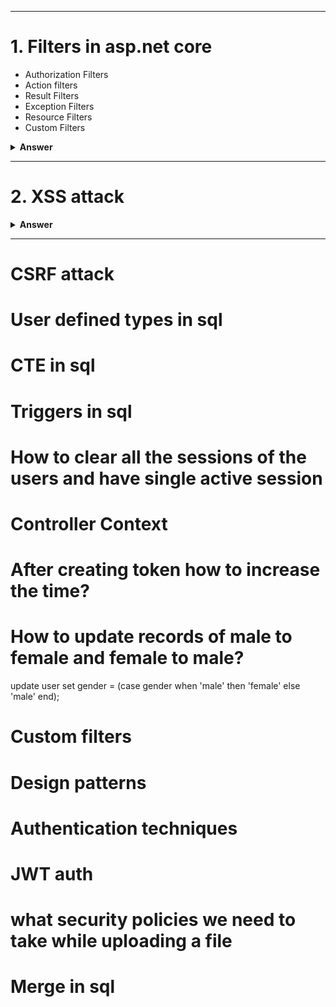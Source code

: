 
---

# 1. Filters in asp.net core

- Authorization Filters
- Action filters
- Result Filters	
- Exception Filters	
- Resource Filters
- Custom Filters


<details><summary><b>Answer</b></summary>
<p>

#### Answer: 

In ASP.NET Core, filters are components that enable you to run code before or after the execution of a controller action or an entire request. Filters provide a way to implement cross-cutting concerns such as logging, authorization, exception handling, and caching. There are several types of filters in ASP.NET Core, and each type serves a specific purpose. Here are some common types of filters:

1. ##### Authorization Filters:
Authorization filters are used to control access to a resource. They are executed before the action method is called. If the authorization fails, the action method is not executed.

```C#
[Authorize]
public IActionResult SecureAction()
{
    // Code for the secured action
}
```

2. ##### Action Filters:
Action filters are executed before and after the action method. They provide a way to perform logic before and after the execution of the action.

```C#
public class MyActionFilter : IActionFilter
{
    public void OnActionExecuting(ActionExecutingContext context)
    {
        // Code executed before the action method
    }

    public void OnActionExecuted(ActionExecutedContext context)
    {
        // Code executed after the action method
    }
}

[ServiceFilter(typeof(MyActionFilter))]
public IActionResult MyAction()
{
    // Code for the action method
}
```

3. ##### Result Filters:
Result filters are executed before and after the execution of the result (the response). They allow you to modify the result or perform additional logic.	
```C#
public class MyResultFilter : IResultFilter
{
    public void OnResultExecuting(ResultExecutingContext context)
    {
        // Code executed before the result
    }

    public void OnResultExecuted(ResultExecutedContext context)
    {
        // Code executed after the result
    }
}

[ServiceFilter(typeof(MyResultFilter))]
public IActionResult MyAction()
{
    // Code for the action method
}
```

4. ##### Exception Filters:
Exception filters are executed when an unhandled exception occurs during the execution of the action. They allow you to handle exceptions and provide custom error responses.

```C#
public class MyExceptionFilter : IExceptionFilter
{
    public void OnException(ExceptionContext context)
    {
        // Code to handle the exception
    }
}

[ServiceFilter(typeof(MyExceptionFilter))]
public IActionResult MyAction()
{
    // Code for the action method
}
```

5. ##### Resource Filters:
Resource filters are executed before and after the execution of the middleware and MVC filters, but before the action method. They provide a way to perform logic at an earlier stage in the request pipeline.

```C#
public class MyResourceFilter : IResourceFilter
{
    public void OnResourceExecuting(ResourceExecutingContext context)
    {
        // Code executed before the resource (action method)
    }

    public void OnResourceExecuted(ResourceExecutedContext context)
    {
        // Code executed after the resource (action method)
    }
}

[ServiceFilter(typeof(MyResourceFilter))]
public IActionResult MyAction()
{
    // Code for the action method
}


```

To use filters globally or on a per-controller or per-action basis, you can register them in the Startup.cs file using the AddMvc or AddControllers method.

```C#
services.AddMvc(options =>
{
    options.Filters.Add(new MyActionFilter()); // Global action filter
    options.Filters.Add(typeof(MyResultFilter)); // Global result filter
})
```

You can also use the [TypeFilter] attribute or the [ServiceFilter] attribute to apply filters at the action level.

#### Create a Custom Action Filter:
First, create a class for your custom action filter by implementing one of the filter interfaces, such as IActionFilter. Here's an example:

```C#
using Microsoft.AspNetCore.Mvc.Filters;
using Microsoft.Extensions.Logging;

public class MyCustomActionFilter : IActionFilter
{
    private readonly ILogger<MyCustomActionFilter> _logger;

    public MyCustomActionFilter(ILogger<MyCustomActionFilter> logger)
    {
        _logger = logger;
    }

    public void OnActionExecuting(ActionExecutingContext context)
    {
        // Code executed before the action method
        _logger.LogInformation("Executing action...");
    }

    public void OnActionExecuted(ActionExecutedContext context)
    {
        // Code executed after the action method
        _logger.LogInformation("Action executed.");
    }
}
```

#### Register the Filter in Startup.cs:
Register your custom filter in the Startup.cs file in the ConfigureServices method. This is where you can add filters to the dependency injection container.

```C#
public void ConfigureServices(IServiceCollection services)
{
    // Other service configurations

    services.AddScoped<MyCustomActionFilter>();

    // Add MVC services
    services.AddControllersWithViews();
}
```

#### Apply the Filter to an Action Method:
Finally, apply the filter to the desired action method using the [ServiceFilter] attribute.	

```C#
using Microsoft.AspNetCore.Mvc;
using Microsoft.Extensions.Logging;

public class HomeController : Controller
{
    private readonly ILogger<HomeController> _logger;

    public HomeController(ILogger<HomeController> logger)
    {
        _logger = logger;
    }

    [ServiceFilter(typeof(MyCustomActionFilter))]
    public IActionResult Index()
    {
        _logger.LogInformation("Executing Index action...");
        return View();
    }

    // Other action methods
}
```

In this example, the MyCustomActionFilter filter is applied to the Index action method. When the Index action is executed, the OnActionExecuting method of the filter will be called before the action, and the OnActionExecuted method will be called after the action.

Remember that you need to have the necessary logging infrastructure in place (in this case, a logger injected into the filter and controller) to see the log messages. Adjust the filter logic and dependencies based on your specific requirements.

</p>
</details>

---
# 2. XSS attack

<details><summary><b>Answer</b></summary>
<p>

#### Answer: 

 Cross-Site Scripting (XSS) is a security vulnerability that allows 
      attackers to inject malicious scripts into web pages viewed by other users. 
      To prevent XSS in ASP.NET Core Web API, you should follow best practices and utilize 
      security features provided by the framework. Here are some recommendations:
	  
	  1. ##### Input Validation:
Ensure that all user inputs are validated on both the client and server sides. Validate and sanitize user inputs to reject any malicious content. Use validation attributes, regular expressions, or custom validation logic to validate input data.


```C#
[HttpPost]
public IActionResult SomeAction([FromBody] UserInputModel userInput)
{
    if (!ModelState.IsValid)
    {
        return BadRequest(ModelState);
    }
}
```

2. ##### HTML Encoding:
Encode output data before rendering it to the client. ASP.NET Core provides the HtmlEncoder class to encode data.
```C#
@Html.Raw(HtmlEncoder.Default.Encode(model.Property))
```
3. ##### Content Security Policy (CSP):
Implement Content Security Policy headers to restrict the sources from which your application can load scripts. This helps prevent the execution of unauthorized scripts.

In your Startup.cs file:
```C#
public void Configure(IApplicationBuilder app, IHostingEnvironment env)
{
    // Other middleware configurations

    app.Use(async (context, next) =>
    {
        context.Response.Headers.Add("Content-Security-Policy", "script-src 'self'");
        await next();
    });

    // Additional configurations
}

```

4. ##### AntiXss NuGet Package:
Consider using the AntiXss library, a NuGet package that provides additional protection against XSS attacks.
 #### dotnet add package AntiXSS
 Then, use it in your code:
```C#
 var sanitizedInput = Sanitizer.GetSafeHtmlFragment(userInput);
```

5. ##### Use Razor Pages and Views Safely:
   If you're using Razor Pages or Views, make sure to use Razor syntax properly. Razor automatically HTML-encodes content by default.
   ```Html
   <p>@Model.Property</p>

   ```

6. ##### HTTPOnly and Secure Cookies:
If your application uses cookies, set the HttpOnly and Secure flags to enhance security.
```C#
services.ConfigureApplicationCookie(options =>
{
    options.HttpOnly = true;
    options.SecurePolicy = CookieSecurePolicy.Always;
});

```
7. ##### Regular Security Audits:
Regularly review your codebase for potential XSS vulnerabilities and conduct security audits. Automated tools and manual code reviews can help identify and address security issues.

By incorporating these practices, you can significantly reduce the risk of XSS vulnerabilities in your ASP.NET Core Web API. Additionally, stay informed about security best practices and updates to ensure ongoing protection against evolving security threats.

</p>
</details>

---

# CSRF attack
# User defined types in sql
# CTE in sql
# Triggers in sql
# How to clear all the sessions of the users and have single active session
# Controller Context
# After creating token how to increase the time?
# How to update records of male to female and female to male?
 update user set gender = (case gender when 'male' then 'female' else 'male' end);
# Custom filters
# Design patterns 
# Authentication techniques
# JWT auth
# what security policies we need to take while uploading a file 
# Merge in sql

